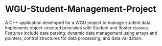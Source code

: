 # WGU-Student-Management-Project
A C++ application developed for a WGU project to manage student data. Implements object-oriented principles with Student and Roster classes. Features include data parsing, dynamic data management using arrays and pointers, control structures for data processing, and data validation.
